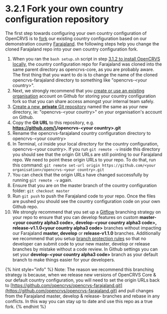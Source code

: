 # 3.2.1 Fork your own country configuration repository

The first step towards configuring your own country configuration of OpenCRVS is to [fork](https://docs.github.com/en/get-started/quickstart/fork-a-repo) our existing country configuration based on our demonstration country [Farajaland](https://github.com/opencrvs/opencrvs-farajaland).  the following steps help you change the cloned Farajaland repo into your own country configuration fork.

1. When you ran the `bash setup.sh` script in step [3.1.2 to install OpenCRVS locally](../3.1-set-up-a-development-environment/3.1.2-install-opencrvs-locally.md), the country configuration repo for Farajaland was cloned into the same parent directory as opencrvs-core, as you are probably aware.  The first thing that you want to do is to change the name of the cloned opencrvs-farajaland directory to something like "opencrvs-\<your country>".&#x20;
2. Next, we strongly recommend that you [create or use an existing organisation](https://docs.github.com/en/organizations/collaborating-with-groups-in-organizations/creating-a-new-organization-from-scratch) account on Github for storing your country configuration fork so that you can share access amongst your internal team safely.
3. [Create a new, **private** Git repository](https://docs.github.com/en/get-started/quickstart/create-a-repo) named the same as your new directory, ie: "opencrvs-\<your country>" on your organisation's account on Github. &#x20;
4. Copy the **Git URL** to this repository, e.g. **https://github.com/\<your organisation>/opencrvs-\<your country>.git**
5. Rename the opencrvs-farajaland country configuration directory to opencrvs-\<your country>
6. In Terminal, `cd` inside your local directory for the country configuration, opencrvs-\<your country>.  If you run `git remote -v` inside this directory you should see that the origin Git URLs are still pointing to our Farajaland repo.  We need to point these origin URLs to your repo.  To do that, run this command:  `git remote set-url origin https://github.com/<your organisation>/opencrvs-<your country>.git`
7. You can check that the origin URLs have changed successfully by running `git remote -v` again.
8. Ensure that you are on the master branch of the country configuration folder: `git checkout master`
9. Run `git push` to push the Farajaland code to your repo.  Once the files are pushed you should see the country configuration code on your own Github repo.
10. We strongly recommend that you set up a [Gitflow](https://www.atlassian.com/git/tutorials/comparing-workflows/gitflow-workflow) branching strategy on your repo to ensure that you can develop features on custom **master-\<your country alpha3 code>,  develop-\<your country alpha3 code>, release-v1.1.0\<your country alpha3 code>** branches without impacting our Farajaland **master, develop** or **release-v1.1.0** branches.  Additionally we recommend that you setup [branch protection rules](https://docs.github.com/en/repositories/configuring-branches-and-merges-in-your-repository/defining-the-mergeability-of-pull-requests/about-protected-branches) so that no developer can submit code to your new master, develop or release branches by mistake without a code review.  In Github settings you can set your **develop-\<your country alpha3 code>** branch as your default branch to make things easier for your developers.

{% hint style="info" %}
Note:  The reason we recommend this branching strategy is because, when we release new versions of OpenCRVS Core & our default country configuration, you will need to set the origin URLs back to [https://github.com/opencrvs/opencrvs-farajaland.git](https://github.com/opencrvs/opencrvs-farajaland.git) and pull changes from the Farajaland master, develop & release- branches and rebase in any conflicts.  In this way you can stay up to date and use this repo as a true fork.
{% endhint %}
